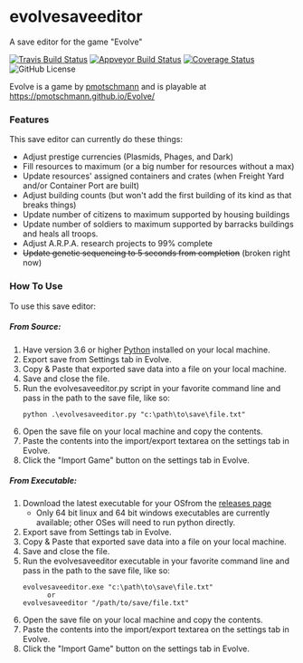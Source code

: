 # evolvesaveeditor
A save editor for the game "Evolve"

[![Travis Build Status](https://travis-ci.org/mattgiltaji/evolvesaveeditor.svg?branch=master)](https://travis-ci.org/mattgiltaji/evolvesaveeditor)
[![Appveyor Build Status](https://ci.appveyor.com/api/projects/status/csp5r4mtud3fy4i5/branch/master?svg=true)](https://ci.appveyor.com/project/mattgiltaji/evolvesaveeditor/branch/master)
[![Coverage Status](https://coveralls.io/repos/github/mattgiltaji/evolvesaveeditor/badge.svg?branch=master)](https://coveralls.io/github/mattgiltaji/evolvesaveeditor?branch=master)
![GitHub License](https://img.shields.io/github/license/mattgiltaji/evolvesaveeditor)

Evolve is a game by [pmotschmann](https://github.com/pmotschmann/Evolve) and is playable at https://pmotschmann.github.io/Evolve/

### Features
This save editor can currently do these things:
   * Adjust prestige currencies (Plasmids, Phages, and Dark)
   * Fill resources to maximum (or a big number for resources without a max)
   * Update resources' assigned containers and crates (when Freight Yard and/or Container Port are built)
   * Adjust building counts (but won't add the first building of its kind as that breaks things)
   * Update number of citizens to maximum supported by housing buildings
   * Update number of soldiers to maximum supported by barracks buildings and heals all troops.
   * Adjust A.R.P.A. research projects to 99% complete
   * ~~Update genetic sequencing to 5 seconds from completion~~ (broken right now)
   
### How To Use
To use this save editor:
##### From Source:
   1. Have version 3.6 or higher [Python](https://www.python.org/downloads/) installed on your local machine.
   1. Export save from Settings tab in Evolve.
   1. Copy & Paste that exported save data into a file on your local machine.
   1. Save and close the file.
   1. Run the evolvesaveeditor.py script in your favorite command line and pass in the path to the save file, like so:
      ```
      python .\evolvesaveeditor.py "c:\path\to\save\file.txt"
      ```
   1. Open the save file on your local machine and copy the contents.
   1. Paste the contents into the import/export textarea on the settings tab in Evolve.
   1. Click the "Import Game" button on the settings tab in Evolve.

##### From Executable:
   1. Download the latest executable for your OSfrom the [releases page](https://github.com/mattgiltaji/evolvesaveeditor/releases/)
      * Only 64 bit linux and 64 bit windows executables are currently available; other OSes will need to run python directly.
   1. Export save from Settings tab in Evolve.
   1. Copy & Paste that exported save data into a file on your local machine.
   1. Save and close the file.
   1. Run the evolvesaveeditor executable in your favorite command line and pass in the path to the save file, like so:
      ```
      evolvesaveeditor.exe "c:\path\to\save\file.txt"
            or
      evolvesaveeditor "/path/to/save/file.txt"
      ```
   1. Open the save file on your local machine and copy the contents.
   1. Paste the contents into the import/export textarea on the settings tab in Evolve.
   1. Click the "Import Game" button on the settings tab in Evolve.